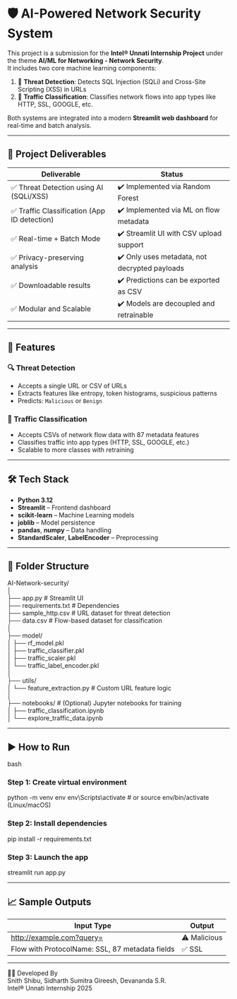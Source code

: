 # 🛡️ AI-Powered Network Security System

This project is a submission for the **Intel® Unnati Internship Project** under the theme **AI/ML for Networking - Network Security**.  
It includes two core machine learning components:

1. 🚨 **Threat Detection**: Detects SQL Injection (SQLi) and Cross-Site Scripting (XSS) in URLs
2. 🚦 **Traffic Classification**: Classifies network flows into app types like HTTP, SSL, GOOGLE, etc.

Both systems are integrated into a modern **Streamlit web dashboard** for real-time and batch analysis.

---

## 🎯 Project Deliverables

| Deliverable | Status |
|------------|--------|
| ✅ Threat Detection using AI (SQLi/XSS) | ✔️ Implemented via Random Forest |
| ✅ Traffic Classification (App ID detection) | ✔️ Implemented via ML on flow metadata |
| ✅ Real-time + Batch Mode | ✔️ Streamlit UI with CSV upload support |
| ✅ Privacy-preserving analysis | ✔️ Only uses metadata, not decrypted payloads |
| ✅ Downloadable results | ✔️ Predictions can be exported as CSV |
| ✅ Modular and Scalable | ✔️ Models are decoupled and retrainable |

---

## 🧩 Features

### 🔍 Threat Detection
- Accepts a single URL or CSV of URLs
- Extracts features like entropy, token histograms, suspicious patterns
- Predicts: `Malicious` or `Benign`

### 🚦 Traffic Classification
- Accepts CSVs of network flow data with 87 metadata features
- Classifies traffic into app types (HTTP, SSL, GOOGLE, etc.)
- Scalable to more classes with retraining

---

## 🛠️ Tech Stack

- **Python 3.12**
- **Streamlit** – Frontend dashboard
- **scikit-learn** – Machine Learning models
- **joblib** – Model persistence
- **pandas**, **numpy** – Data handling
- **StandardScaler**, **LabelEncoder** – Preprocessing

---

## 📁 Folder Structure

AI-Network-security/ <br>
│ <br>
├── app.py # Streamlit UI <br>
├── requirements.txt # Dependencies <br>
├── sample_http.csv # URL dataset for threat detection <br>
├── data.csv # Flow-based dataset for classification <br>
│<br>
├── model/<br>
│ ├── rf_model.pkl<br>
│ ├── traffic_classifier.pkl<br>
│ ├── traffic_scaler.pkl<br>
│ └── traffic_label_encoder.pkl<br>
│<br>
├── utils/<br>
│ └── feature_extraction.py # Custom URL feature logic<br>
│<br>
├── notebooks/ # (Optional) Jupyter notebooks for training<br>
│ ├── traffic_classification.ipynb<br>
│ └── explore_traffic_data.ipynb<br>

---

## ▶️ How to Run

bash
### Step 1: Create virtual environment
python -m venv env
env\Scripts\activate      # or source env/bin/activate (Linux/macOS)

### Step 2: Install dependencies
pip install -r requirements.txt

### Step 3: Launch the app
streamlit run app.py

---

## 📈 Sample Outputs

| Input Type | Output
|------------|--------|
http://example.com?query=<script>alert(1)</script> |	⚠️ Malicious
Flow with ProtocolName: SSL, 87 metadata fields |	✅ SSL

---

👨‍💻 Developed By <br>
Snith Shibu, Sidharth Sumitra Gireesh, Devananda S.R. <br>
Intel® Unnati Internship 2025 <br>

